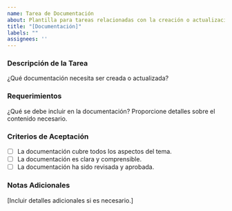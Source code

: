 ```yaml
---
name: Tarea de Documentación
about: Plantilla para tareas relacionadas con la creación o actualización de documentación.
title: "[Documentación]"
labels: ""
assignees: ''
---
```


### Descripción de la Tarea

¿Qué documentación necesita ser creada o actualizada?

### Requerimientos

¿Qué se debe incluir en la documentación? Proporcione detalles sobre el contenido necesario.

### Criterios de Aceptación

- [ ] La documentación cubre todos los aspectos del tema.
- [ ] La documentación es clara y comprensible.
- [ ] La documentación ha sido revisada y aprobada.

### Notas Adicionales

[Incluir detalles adicionales si es necesario.]
